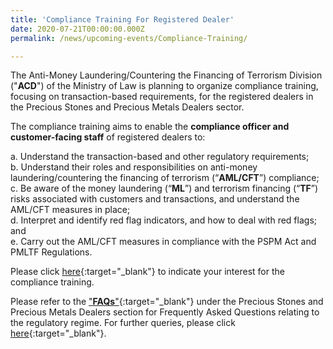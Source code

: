 ```yaml
---
title: 'Compliance Training For Registered Dealer'
date: 2020-07-21T00:00:00.000Z
permalink: /news/upcoming-events/Compliance-Training/

---
```



The Anti-Money Laundering/Countering the Financing of Terrorism Division ("**ACD**") of the Ministry of Law is planning to organize compliance training, focusing on transaction-based requirements, for the registered dealers in the Precious Stones and Precious Metals Dealers sector.

The compliance training aims to enable the **compliance officer and customer-facing staff** of registered dealers to:

a. Understand the transaction-based and other regulatory requirements; <br>
b. Understand their roles and responsibilities on anti-money laundering/countering the financing of terrorism (“**AML/CFT**”) compliance;<br>
c. Be aware of the money laundering (“**ML**”) and terrorism financing (“**TF**”) risks associated with customers and transactions, and understand the AML/CFT measures in place; <br>
d. Interpret and identify red flag indicators, and how to deal with red flags; and <br>
e. Carry out the AML/CFT measures in compliance with the PSPM Act and PMLTF Regulations.

Please click [here](https://form.gov.sg/#!/5f0fc0c3fefd4e00119dc724){:target="_blank"} to indicate your interest for the compliance training.

Please refer to the ["**FAQs**"](https://va.ecitizen.gov.sg/cfp/customerPages/mlaw/explorefaq.aspx){:target="_blank"} under the Precious Stones and Precious Metals Dealers section for Frequently Asked Questions relating to the regulatory regime. For further queries, please click [here](https://eservices.mlaw.gov.sg/enquiry/){:target="_blank"}.
